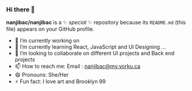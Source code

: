 ### Hi there 👋


**nanjibac/nanjibac** is a ✨ _special_ ✨ repository because its `README.md` (this file) appears on your GitHub profile.



- 🔭 I’m currently working on 
- 🌱 I’m currently learning React, JavaScript and UI Designing ...
- 👯 I’m looking to collaborate on different UI projects and Back end projects
- 📫 How to reach me: Email : nanjibac@my.yorku.ca 
- 😄 Pronouns: She/Her
- ⚡ Fun fact: I love art and Brooklyn 99


